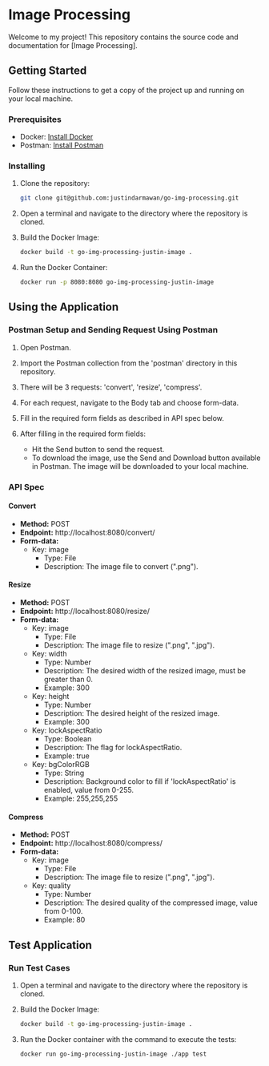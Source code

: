 # Image Processing

Welcome to my project! This repository contains the source code and documentation for [Image Processing].

## Getting Started

Follow these instructions to get a copy of the project up and running on your local machine.

### Prerequisites

- Docker: [Install Docker](https://docs.docker.com/get-docker/)
- Postman: [Install Postman](https://www.postman.com/downloads/)

### Installing

1. Clone the repository:

   ```bash
   git clone git@github.com:justindarmawan/go-img-processing.git
   ```

2. Open a terminal and navigate to the directory where the repository is cloned.

3. Build the Docker Image:

   ```bash
   docker build -t go-img-processing-justin-image .
   ```

4. Run the Docker Container:

   ```bash
   docker run -p 8080:8080 go-img-processing-justin-image
   ```

## Using the Application

### Postman Setup and Sending Request Using Postman

1. Open Postman.

2. Import the Postman collection from the 'postman' directory in this repository.

3. There will be 3 requests: 'convert', 'resize', 'compress'.

4. For each request, navigate to the Body tab and choose form-data.

5. Fill in the required form fields as described in API spec below.

6. After filling in the required form fields:
   - Hit the Send button to send the request.
   - To download the image, use the Send and Download button available in Postman. The image will be downloaded to your local machine.

### API Spec

#### Convert

- **Method:** POST
- **Endpoint:** http://localhost:8080/convert/
- **Form-data:**
  - Key: image
    - Type: File
    - Description: The image file to convert (".png").

#### Resize

- **Method:** POST
- **Endpoint:** http://localhost:8080/resize/
- **Form-data:**
  - Key: image
    - Type: File
    - Description: The image file to resize (".png", ".jpg").
  - Key: width
    - Type: Number
    - Description: The desired width of the resized image, must be greater than 0.
    - Example: 300
  - Key: height
    - Type: Number
    - Description: The desired height of the resized image.
    - Example: 300
  - Key: lockAspectRatio
    - Type: Boolean
    - Description: The flag for lockAspectRatio.
    - Example: true
  - Key: bgColorRGB
    - Type: String
    - Description: Background color to fill if 'lockAspectRatio' is enabled, value from 0-255.
    - Example: 255,255,255

#### Compress

- **Method:** POST
- **Endpoint:** http://localhost:8080/compress/
- **Form-data:**
  - Key: image
    - Type: File
    - Description: The image file to resize (".png", ".jpg").
  - Key: quality
    - Type: Number
    - Description: The desired quality of the compressed image, value from 0-100.
    - Example: 80

## Test Application

### Run Test Cases

1. Open a terminal and navigate to the directory where the repository is cloned.

2. Build the Docker Image:

   ```bash
   docker build -t go-img-processing-justin-image .
   ```

3. Run the Docker container with the command to execute the tests:

   ```bash
   docker run go-img-processing-justin-image ./app test
   ```
